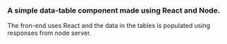 ### A simple data-table component made using React and Node.

The fron-end uses React and the data in the tables is populated using responses from node server.